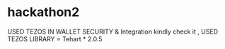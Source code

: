 # hackathon2 
USED TEZOS IN WALLET SECURITY & Integration kindly check it , 
USED TEZOS LIBRARY = Tehart * 2.0.5

